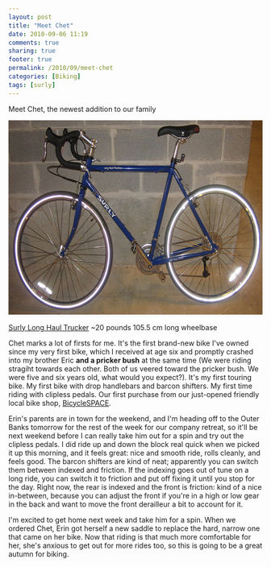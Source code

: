 ```yaml
---
layout: post
title: "Meet Chet"
date: 2010-09-06 11:19
comments: true
sharing: true
footer: true
permalink: /2010/09/meet-chet
categories: [Biking]
tags: [surly]
---
```

Meet Chet, the newest addition to our family

<a href="http://www.flickr.com/photos/brockli/4963575385/" title="IMG_1308 by brockli, on Flickr"><img src="/files/images/Chet.jpeg" width="640" height="386" alt="Chet" /></a>

[Surly Long Haul Trucker](http://www.surlybikes.com/bikes/long_haul_trucker_complete/)
~20 pounds
105.5 cm long wheelbase

Chet marks a lot of firsts for me. It's the first brand-new bike I've owned since my very first bike, which I received at age six and promptly crashed into my brother Eric **and a pricker bush** at the same time (We were riding stragiht towards each other. Both of us veered toward the pricker bush. We were five and six years old, what would you expect?). It's my first touring bike. My first bike with drop handlebars and barcon shifters. My first time riding with clipless pedals. Our first purchase from our just-opened friendly local bike shop, [BicycleSPACE](http://bicyclespacewdc.com/).

Erin's parents are in town for the weekend, and I'm heading off to the Outer Banks tomorrow for the rest of the week for our company retreat, so it'll be next weekend before I can really take him out for a spin and try out the clipless pedals. I did ride up and down the block real quick when we picked it up this morning, and it feels great: nice and smooth ride, rolls cleanly, and feels good. The barcon shifters are kind of neat; apparently you can switch them between indexed and friction. If the indexing goes out of tune on a long ride, you can switch it to friction and put off fixing it until you stop for the day. Right now, the rear is indexed and the front is friction: kind of a nice in-between, because you can adjust the front if you're in a high or low gear in the back and want to move the front derailleur a bit to account for it.

I'm excited to get home next week and take him for a spin. When we ordered Chet, Erin got herself a new saddle to replace the hard, narrow one that came on her bike. Now that riding is that much more comfortable for her, she's anxious to get out for more rides too, so this is going to be a great autumn for biking.